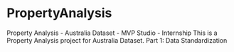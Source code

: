 # PropertyAnalysis
Property Analysis - Australia Dataset - MVP Studio - Internship
This is a Property Analysis project for Australia Dataset. 
Part 1: Data Standardization

